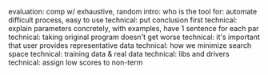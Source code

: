 evaluation: comp w/ exhaustive, random
intro: who is the tool for: automate difficult process, easy to use
technical: put conclusion first
technical: explain parameters concretely, with examples, have 1 sentence for each par
technical: taking original program doesn't get worse
technical: it's important that user provides representative data
technical: how we minimize search space
technical: training data & real data
technical: libs and drivers
technical: assign low scores to non-term
